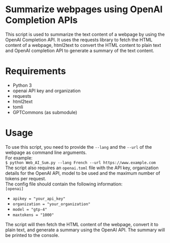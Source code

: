 # Summarize webpages using OpenAI Completion APIs

This script is used to summarize the text content of a webpage by using the OpenAI Completion API. It uses the requests library to fetch the HTML content of a webpage, html2text to convert the HTML content to plain text and OpenAI completion API to generate a summary of the text content.

# Requirements
* Python 3
* openai API key and organization
* requests
* html2text
* tomli
* GPTCommons (as submodule)

# Usage
To use this script, you need to provide the `--lang` and the `--url` of the webpage as command line arguments.  
For example:  
`$ python Web_AI_Sum.py --lang French --url https://www.example.com`  
The script also requires an `openai.toml` file with the API key, organization details for the OpenAI API, model to be used and the maximum number of tokens per request.  
The config file should contain the following information:  
`[openai]`
- `apikey = "your_api_key"`
- `organization = "your_organization"`
- `model = "gtp-4"`
- `maxtokens = "1000"`

The script will then fetch the HTML content of the webpage, convert it to plain text, and generate a summary using the OpenAI API. The summary will be printed to the console.
